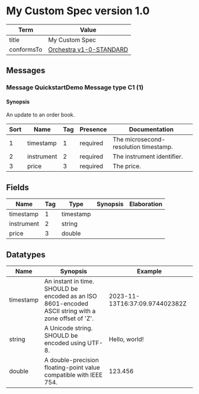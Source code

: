 # My Custom Spec version 1.0

|    Term    |                                                   Value                                                    |
|------------|------------------------------------------------------------------------------------------------------------|
| title      | My Custom Spec                                                                                             |
| conformsTo | [Orchestra v1-0-STANDARD](https://www.fixtrading.org/packages/fix-orchestra-technical-specification-v1-0/) |

## Messages

### Message QuickstartDemo Message type C1 (1)

#### Synopsis

An update to an order book.

| Sort |    Name    | Tag | Presence |             Documentation             |
|------|------------|-----|----------|---------------------------------------|
| 1    | timestamp  | 1   | required | The microsecond-resolution timestamp. |
| 2    | instrument | 2   | required | The instrument identifier.            |
| 3    | price      | 3   | required | The price.                            |

## Fields

|    Name    | Tag |   Type    | Synopsis | Elaboration |
|------------|-----|-----------|----------|-------------|
| timestamp  | 1   | timestamp |          |             |
| instrument | 2   | string    |          |             |
| price      | 3   | double    |          |             |

## Datatypes

|   Name    |                                               Synopsis                                               |            Example             |
|-----------|------------------------------------------------------------------------------------------------------|--------------------------------|
| timestamp | An instant in time. SHOULD be encoded as an ISO 8601-encoded ASCII string with a zone offset of 'Z'. | 2023-11-13T16:37:09.974402382Z |
| string    | A Unicode string. SHOULD be encoded using UTF-8.                                                     | Hello, world!                  |
| double    | A double-precision floating-point value compatible with IEEE 754.                                    | 123.456                        |

